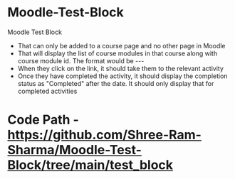 # Moodle-Test-Block
Moodle Test Block

- That can only be added to a course page and no other page in Moodle
- That will display the list of course modules in that course along with course module id. The format would be <cmid>-<activity name>-<date of creation in d-M-Y format>-<completion-status>
- When they click on the link, it should take them to the relevant activity
- Once they have completed the activity, it should display the completion status as "Completed" after the date. It should only display that for completed activities
  
# Code Path - https://github.com/Shree-Ram-Sharma/Moodle-Test-Block/tree/main/test_block  
